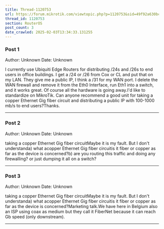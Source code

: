 ```yaml
---
title: Thread-1120753
url: https://forum.mikrotik.com/viewtopic.php?p=1120753&sid=49f92a630bc7970d8ca50523be880e8f#p1120753
thread_id: 1120753
section: RouterOS
post_count: 3
date_crawled: 2025-02-03T13:34:33.131255
---
```


### Post 1
Author: Unknown
Date: Unknown

I currently use Ubiquiti Edge Routers for distributing /24s and /26s to end users in office buildings.  I get a /24 or /26 from Cox or CL and put that on my LAN.  They give me a public IP, I think a /31 for my WAN port.  I delete the WAN firewall and remove it from the Eth0 Interface, run Eth1 into a switch, and it works great.  Of course all the hardware is going away.I'd like to standardize on MikroTik.  Can anyone recommend a good unit for taking a copper Ethernet Gig fiber circuit and distributing a public IP with 100-1000 mb/s to end users?Thanks.

---
### Post 2
Author: Unknown
Date: Unknown

taking a copper Ethernet Gig fiber circuitMaybe it is my fault. But I don't understanda) what acopper Ethernet Gig fiber circuitis it fiber or copper as far as the device is concerned?b) are you routing this traffic and doing any firewalling? or just dumping it all on a switch?

---
### Post 3
Author: Unknown
Date: Unknown

taking a copper Ethernet Gig fiber circuitMaybe it is my fault. But I don't understanda) what acopper Ethernet Gig fiber circuitis it fiber or copper as far as the device is concerned?Marketing talk.We have here in Belgium also an ISP using coax as medium but they call it FiberNet because it can reach Gb speed (only downstream).

---
